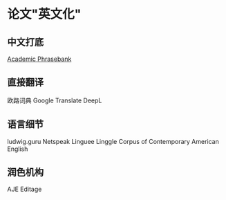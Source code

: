 
# 论文"英文化"
## 中文打底
[Academic Phrasebank](https://www.phrasebank.manchester.ac.uk/introducing-work/)

## 直接翻译
欧路词典
Google Translate
DeepL
## 语言细节
ludwig.guru
Netspeak
Linguee
Linggle
Corpus of Contemporary American English
## 润色机构
AJE
Editage
<!--stackedit_data:
eyJoaXN0b3J5IjpbLTg4NDkwOTcxMCwtMjAzMDg5MDUwMiwxMD
g3MzkxMjUzLC0xNTA2MTI1MTkzLDY5NjM0MzUwNiwtNTQxMzc0
NzU4XX0=
-->